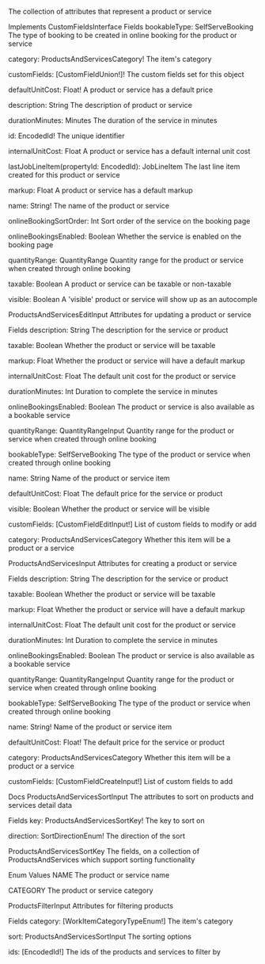 The collection of attributes that represent a product or service

Implements
CustomFieldsInterface
Fields
bookableType: SelfServeBooking
The type of booking to be created in online booking for the product or service

category: ProductsAndServicesCategory!
The item's category

customFields: [CustomFieldUnion!]!
The custom fields set for this object

defaultUnitCost: Float!
A product or service has a default price

description: String
The description of product or service

durationMinutes: Minutes
The duration of the service in minutes

id: EncodedId!
The unique identifier

internalUnitCost: Float
A product or service has a default internal unit cost

lastJobLineItem(propertyId: EncodedId): JobLineItem
The last line item created for this product or service

markup: Float
A product or service has a default markup

name: String!
The name of the product or service

onlineBookingSortOrder: Int
Sort order of the service on the booking page

onlineBookingsEnabled: Boolean
Whether the service is enabled on the booking page

quantityRange: QuantityRange
Quantity range for the product or service when created through online booking

taxable: Boolean
A product or service can be taxable or non-taxable

visible: Boolean
A 'visible' product or service will show up as an autocomple

ProductsAndServicesEditInput
Attributes for updating a product or service

Fields
description: String
The description for the service or product

taxable: Boolean
Whether the product or service will be taxable

markup: Float
Whether the product or service will have a default markup

internalUnitCost: Float
The default unit cost for the product or service

durationMinutes: Int
Duration to complete the service in minutes

onlineBookingsEnabled: Boolean
The product or service is also available as a bookable service

quantityRange: QuantityRangeInput
Quantity range for the product or service when created through online booking

bookableType: SelfServeBooking
The type of the product or service when created through online booking

name: String
Name of the product or service item

defaultUnitCost: Float
The default price for the service or product

visible: Boolean
Whether the product or service will be visible

customFields: [CustomFieldEditInput!]
List of custom fields to modify or add

category: ProductsAndServicesCategory
Whether this item will be a product or a service

ProductsAndServicesInput
Attributes for creating a product or service

Fields
description: String
The description for the service or product

taxable: Boolean
Whether the product or service will be taxable

markup: Float
Whether the product or service will have a default markup

internalUnitCost: Float
The default unit cost for the product or service

durationMinutes: Int
Duration to complete the service in minutes

onlineBookingsEnabled: Boolean
The product or service is also available as a bookable service

quantityRange: QuantityRangeInput
Quantity range for the product or service when created through online booking

bookableType: SelfServeBooking
The type of the product or service when created through online booking

name: String!
Name of the product or service item

defaultUnitCost: Float!
The default price for the service or product

category: ProductsAndServicesCategory
Whether this item will be a product or a service

customFields: [CustomFieldCreateInput!]
List of custom fields to add

Docs
ProductsAndServicesSortInput
The attributes to sort on products and services detail data

Fields
key: ProductsAndServicesSortKey!
The key to sort on

direction: SortDirectionEnum!
The direction of the sort

ProductsAndServicesSortKey
The fields, on a collection of ProductsAndServices which support sorting functionality

Enum Values
NAME
The product or service name

CATEGORY
The product or service category

ProductsFilterInput
Attributes for filtering products

Fields
category: [WorkItemCategoryTypeEnum!]
The item's category

sort: ProductsAndServicesSortInput
The sorting options

ids: [EncodedId!]
The ids of the products and services to filter by